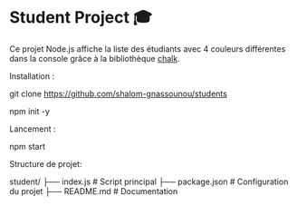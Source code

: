 # Student Project 🎓

Ce projet Node.js affiche la liste des étudiants avec 4 couleurs différentes dans la console grâce à la bibliothèque [chalk](https://www.npmjs.com/package/chalk).



 Installation :

 git clone https://github.com/shalom-gnassounou/students 
 

 npm init -y
 
 Lancement :

 npm start


Structure de projet: 


student/
├── index.js        # Script principal
├── package.json    # Configuration du projet
├── README.md       # Documentation


